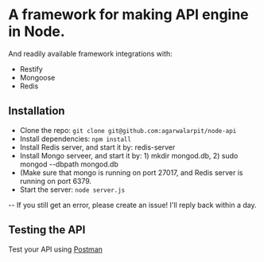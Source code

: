 # A framework for making API engine in Node.

And readily available framework integrations with:

- Restify
- Mongoose
- Redis

## Installation

- Clone the repo: `git clone git@github.com:agarwalarpit/node-api`
- Install dependencies: `npm install`
- Install Redis server, and start it by: redis-server
- Install Mongo serveer, and start it by: 1) mkdir mongod.db, 2) sudo mongod --dbpath mongod.db
- (Make sure that mongo is running on port 27017, and Redis server is running on port 6379.
- Start the server: `node server.js`

-- If you still get an error, please create an issue! I'll reply back within a day.

## Testing the API
Test your API using [Postman](https://chrome.google.com/webstore/detail/postman-rest-client-packa/fhbjgbiflinjbdggehcddcbncdddomop)
